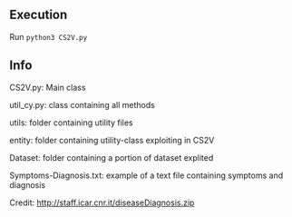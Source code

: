## Execution
Run ``python3 CS2V.py``

## Info
CS2V.py: Main class 

util_cy.py: class containing all methods

utils: folder containing utility files

entity: folder containing utility-class exploiting in CS2V

Dataset: folder containing a portion of dataset explited

Symptoms-Diagnosis.txt: example of a text file containing symptoms and diagnosis




Credit:  http://staff.icar.cnr.it/diseaseDiagnosis.zip
